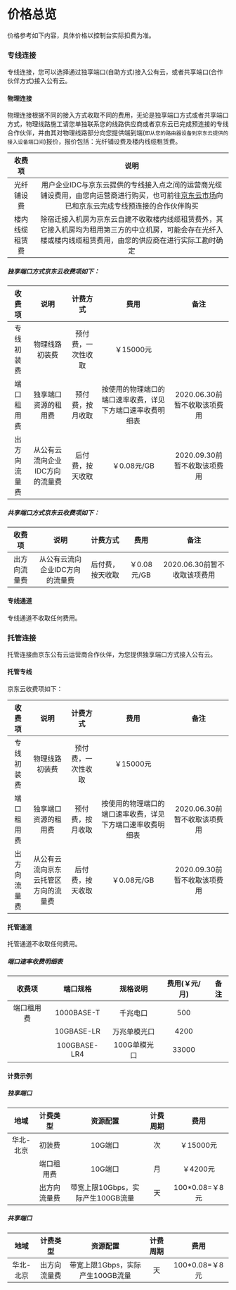 # 价格总览

价格参考如下内容，具体价格以控制台实际扣费为准。

### 专线连接

专线连接，您可以选择通过独享端口(自助方式)接入公有云，或者共享端口(合作伙伴方式)接入公有云。

#### 物理连接

物理连接根据不同的接入方式收取不同的费用，无论是独享端口方式或者共享端口方式，物理线路施工请您单独联系您的线路供应商或者京东云已完成预连接的专线合作伙伴，并由其对物理线路部分向您提供端到端(``即从您的路由器设备到京东云提供的接入设备端口间``)报价，报价包括：光纤铺设费及楼内线缆租赁费。

| 收费项 | 说明 |
|:---:|:---:|
| 光纤铺设费 | 用户企业IDC与京东云提供的专线接入点之间的运营商光缆铺设费用，由您向运营商进行购买，也可前往[京东云市场](https://market.jdcloud.com/)向已和京东云完成专线预连接的合作伙伴购买 |
| 楼内线缆租赁费 | 除宿迁接入机房为京东云自建不收取楼内线缆租赁费外，其它接入机房均为租用第三方的中立机房，可能会存在光纤入楼或楼内线缆租赁费用，由您的供应商在进行实际工勘时确定 |

##### 独享端口方式京东云收费项如下：

| 收费项 | 说明 | 计费方式 | 费用 | 备注 |
|:---:|:---:|:---:|:---:|:---:|
| 专线初装费 | 物理线路初装费 | 预付费，一次性收取 | ￥15000元 |  |
| 端口租用费 | 独享端口资源的租用费 | 预付费，按月收取 | 按使用的物理端口的端口速率收费，详见下方端口速率收费明细表 | 2020.06.30前暂不收取该项费用 |
| 出方向流量费 | 从公有云流向企业IDC方向的流量费 | 后付费，按天收取 | ￥0.08元/GB | 2020.09.30前暂不收取该项费用 |

##### 共享端口方式京东云收费项如下：

| 收费项 | 说明 | 计费方式 | 费用 | 备注 |
|:---:|:---:|:---:|:---:|:---:|
| 出方向流量费 | 从公有云流向企业IDC方向的流量费 | 后付费，按天收取 | ￥0.08元/GB | 2020.06.30前暂不收取该项费用 |

#### 专线通道
专线通道不收取任何费用。

### 托管连接
托管连接由京东公有云运营商合作伙伴，为您提供独享端口方式接入公有云。

#### 托管专线
京东云收费项如下：

| 收费项 | 说明 | 计费方式 | 费用 | 备注 |
|:---:|:---:|:---:|:---:|:---:|
| 专线初装费 | 物理线路初装费 | 预付费，一次性收取 | ￥15000元 |  |
| 端口租用费 | 独享端口资源的租用费 | 预付费，按月收取 | 按使用的物理端口的端口速率收费，详见下方端口速率收费明细表 | 2020.06.30前暂不收取该项费用 |
| 出方向流量费 | 从公有云流向京东云托管区方向的流量费 | 后付费，按天收取 | ￥0.08元/GB | 2020.09.30前暂不收取该项费用 |

#### 托管通道
托管通道不收取任何费用。

##### 端口速率收费明细表
| 收费项 | 端口规格 | 规格说明 | 费用(￥元/月) | 备注 |
|:---:|:---:|:---:|:---:|:---:|
| 端口租用费 | 1000BASE-T | 千兆电口 | 500 |  |
|  | 10GBASE-LR | 万兆单模光口 | 4200 |  |
|  | 100GBASE-LR4 | 100G单模光口 | 33000 |  |

#### 计费示例

##### 独享端口

| 地域 | 计费类型 | 资源配置 | 计费周期 | 费用 |
|:---:|:---:|:---:|:---:|:---:|
| 华北-北京 | 初装费 | 10G端口 | 次 | ￥15000元 |
|  | 端口租用费 | 10G端口 | 月 | ￥4200元 |
|  | 出方向流量费 | 带宽上限10Gbps，实际产生100GB流量 | 天 | 100\*0.08=￥8元 |

##### 共享端口

| 地域 | 计费类型 | 资源配置 | 计费周期 | 费用 |
|:---:|:---:|:---:|:---:|:---:|
| 华北-北京 | 出方向流量费 | 带宽上限1Gbps，实际产生100GB流量 | 天 | 100\*0.08=￥8元 |
